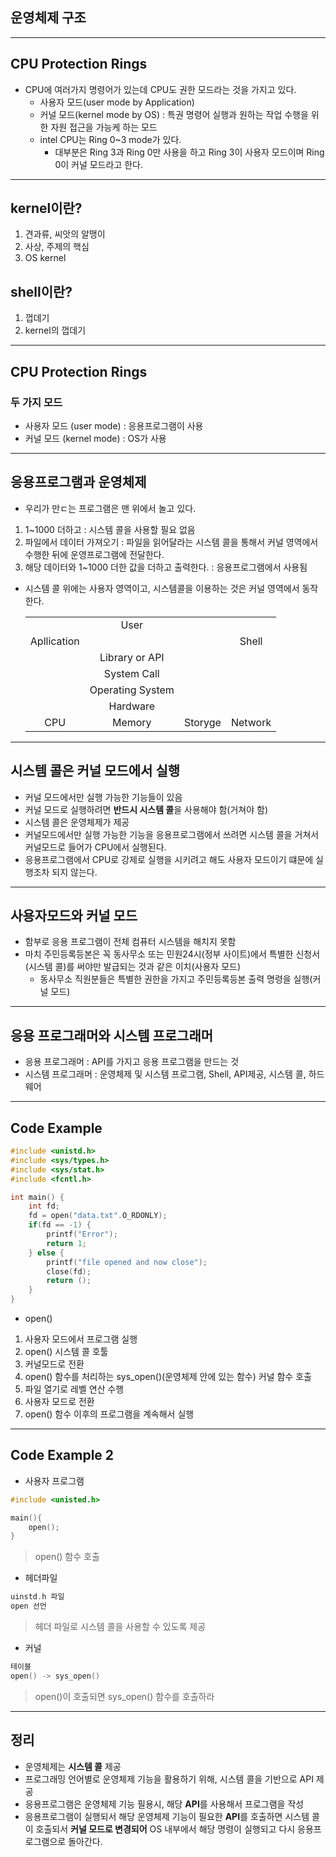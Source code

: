 ## 운영체제 구조
---
## CPU Protection Rings
* CPU에 여러가지 명령어가 있는데 CPU도 권한 모드라는 것을 가지고 있다.
    + 사용자 모드(user mode by Application)
    + 커널 모드(kernel mode by OS) : 특권 명령어 실행과 원하는 작업 수행을 위한 자원 접근을 가능케 하는 모드
    + intel CPU는 Ring 0~3 mode가 있다.
        - 대부분은 Ring 3과 Ring 0만 사용을 하고 Ring 3이 사용자 모드이며 Ring 0이 커널 모드라고 한다.

---
## kernel이란?
1. 견과류, 씨앗의 알맹이
2. 사상, 주제의 핵심
3. OS kernel

## shell이란?
1. 껍데기
2. kernel의 껍데기

---
## CPU Protection Rings
### 두 가지 모드
* 사용자 모드 (user mode) : 응용프로그램이 사용
* 커널 모드 (kernel mode) : OS가 사용

---
## 응용프로그램과 운영체제
* 우리가 만ㄷ는 프로그램은 맨 위에서 놀고 있다.
1. 1~1000 더하고 : 시스템 콜을 사용할 필요 없음
2. 파일에서 데이터 가져오기 : 파일을 읽어달라는 시스템 콜을 통해서 커널 영역에서 수행한 뒤에 운영프로그램에 전달한다.
3. 해당 데이터와 1~1000 더한 값을 더하고 출력한다. : 응용프로그램에서 사용됨
* 시스템 콜 위에는 사용자 영역이고, 시스템콜을 이용하는 것은 커널 영역에서 동작한다.

    ||| ||
    |:---:|:---:|:---:|:---:|
    ||User||
    |Apllication|||Shell|
    ||Library or API||
    ||System Call||
    ||Operating System||
    ||Hardware||
    |CPU|Memory|Storyge|Network|

---
## 시스템 콜은 커널 모드에서 실행
* 커널 모드에서만 실행 가능한 기능들이 있음
* 커널 모드로 실행하려면 **반드시 시스템 콜**을 사용해야 함(거쳐야 함)
* 시스템 콜은 운영체제가 제공
* 커널모드에서만 실행 가능한 기능을 응용프로그램에서 쓰려면 시스템 콜을 거쳐서 커널모드로 들어가 CPU에서 실행된다.
* 응용프로그램에서 CPU로 강제로 실행을 시키려고 해도 사용자 모드이기 떄문에 실행조차 되지 않는다.

---
## 사용자모드와 커널 모드
* 함부로 응용 프로그램이 전체 컴퓨터 시스템을 해치지 못함
* 마치 주민등록등본은 꼭 동사무소 또는 민원24시(정부 사이트)에서 특별한 신청서(시스템 콜)를 써야만 발급되는 것과 같은 이치(사용자 모드)
    + 동사무소 직원분들은 특별한 권한을 가지고 주민등록등본 출력 명령을 실행(커널 모드)

---
## 응용 프로그래머와 시스템 프로그래머
* 응용 프로그래머 : API를 가지고 응용 프로그램을 만드는 것
* 시스템 프로그래머 : 운영체제 및 시스템 프로그램, Shell, API제공, 시스템 콜, 하드웨어

---
## Code Example

``` C
#include <unistd.h>
#include <sys/types.h>
#include <sys/stat.h>
#include <fcntl.h>

int main() {
    int fd;
    fd = open("data.txt".O_RDONLY);
    if(fd == -1) {
        printf("Error");
        return 1;
    } else {
        printf("file opened and now close");
        close(fd);
        return ();
    }
}
```

* open()
1. 사용자 모드에서 프로그램 실행
2. open() 시스템 콜 호툴
3. 커널모드로 전환
4. open() 함수를 처리하는 sys_open()(운영체제 안에 있는 함수) 커널 함수 호출
5. 파일 열기로 레벨 연산 수행
6. 사용자 모드로 전환
7. open() 함수 이후의 프로그램을 계속해서 실행

---
## Code Example 2
* 사용자 프로그램
``` C
#include <unisted.h>

main(){
    open();
}
```
> open() 함수 호출

* 헤더파일
``` C
uinstd.h 파일
open 선언
```
> 헤더 파일로 시스템 콜을 사용할 수 있도록 제공

* 커널
``` C
테이블
open() -> sys_open()
```
> open()이 호출되면 sys_open() 함수를 호출하라

---
## 정리
* 운영체제는 **시스템 콜** 제공
* 프로그래밍 언어별로 운영체제 기능을 활용하기 위해, 시스템 콜을 기반으로 API 제공
* 응용프로그램은 운영체제 기능 필용시, 해당 **API**를 사용해서 프로그램을 작성
* 응용프로그램이 실행되서 해당 운영체제 기능이 필요한 **API**를 호출하면 시스템 콜이 호출되서 **커널 모드로 변경되어** OS 내부에서 해당 명령이 실행되고 다시 응용프로그램으로 돌아간다.